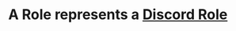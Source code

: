 # A Role represents a [Discord Role](https://discord.com/developers/docs/resources/guild#role-object)